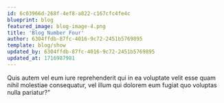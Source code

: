 ```yaml
---
id: 6c03966d-268f-4ef8-a822-c167cfc4fe4c
blueprint: blog
featured_image: blog-image-4.png
title: 'Blog Number Four'
author: 6304ffdb-87fc-4016-9c72-2451b5769895
template: blog/show
updated_by: 6304ffdb-87fc-4016-9c72-2451b5769895
updated_at: 1716987981
---
```

Quis autem vel eum iure reprehenderit qui in ea voluptate velit esse quam nihil molestiae consequatur, vel illum qui dolorem eum fugiat quo voluptas nulla pariatur?"